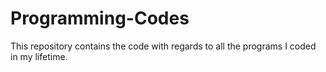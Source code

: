 # Programming-Codes
This repository contains the code with regards to all the programs I coded in my lifetime.

